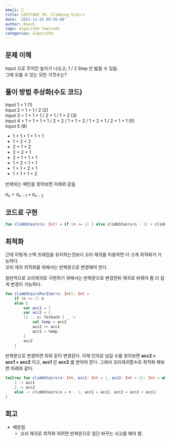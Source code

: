 ```yaml
---
emoji: 🧮
title: LEETCODE 70. Climbing Stairs
date: '2022-12-24 09:36:00'
author: Roach
tags: algorithm leetcode
categories: algorithm
---
```


## 문제 이해

Input 으로 주어진 높이가 나오고, 1 / 2 Step 만 밟을 수 있음.  
그때 오를 수 있는 모든 가짓수는?

## 풀이 방법 추상화(수도 코드)

Input 1 = 1 (1)  
Input 2 = 1 + 1 / 2 (2)  
Input 3 = 1 + 1 + 1 / 2 + 1 / 1 + 2 (3)  
Input 4 = 1 + 1 + 1 + 1 / 2 + 2 / 1 + 1 + 2 / 1 + 2 + 1 / 2 + 1 + 1 (5)  
Input 5 (8)  
- 1 + 1 + 1 + 1 + 1
- 1 + 2 + 2 
- 2 + 1 + 2 
- 2 + 2 + 1
- 2 + 1 + 1 + 1
- 1 + 2 + 1 + 1  
- 1 + 1 + 2 + 1
- 1 + 1 + 1 + 2

반복되는 패턴을 찾아보면 아래와 같음

$a_n = a_{n-1} + a_{n - 2}$

## 코드로 구현

```kotlin
fun climbStairs(n: Int) = if (n <= 1) 1 else climbStairs(n - 1) + climbStairs(n - 2)
```
## 최적화

근데 이렇게 스택 프레임을 유지하는것보다 꼬리 재귀를 이용하면 더 크게 최적화가 가능하다.  
꼬리 재귀 최적화를 위해서는 반복문으로 변경해야 한다.  

일반적으로 꼬리재귀로 구현하기 위해서는 반복문으로 변경한뒤 재귀로 바꿔야 좀 더 쉽게 변경이 가능하다. 

```kotlin
fun climbStairsForIter(n: Int): Int =
    if (n <= 2) n
    else {
        var acc1 = 1
        var acc2 = 2
        (3 .. n).forEach { _ ->
            val temp = acc2
            acc2 += acc1
            acc1 = temp
        }
        acc2
    }
```

반복문으로 변경하면 위와 같이 변경된다. 
이제 인자로 넘길 수를 찾아보면 **acc2 = acc1 + acc2** 이고, **acc1** 은 **acc2** 를 받아야 한다. 그래서 꼬리재귀함수로 최적화 해보면 아래와 같다.

```kotlin
tailrec fun climbStairs(n: Int, acc1: Int = 1, acc2: Int = 2): Int = when (n) {
    1 -> acc1
    2 -> acc2
    else -> climbStairs(n = n - 1, acc1 = acc2, acc2 = acc2 + acc1)
}
```

## 회고

- 배운점
    - 꼬리 재귀로 최적화 하려면 반복문으로 일단 바꾸는 사고를 해야 함.